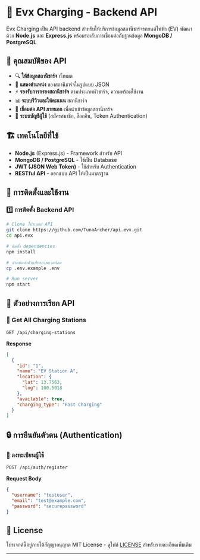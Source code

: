 # 🚗 Evx Charging - Backend API

Evx Charging เป็น API backend สำหรับให้บริการข้อมูลสถานีชาร์จรถยนต์ไฟฟ้า (EV) พัฒนาด้วย **Node.js** และ **Express.js** พร้อมรองรับการเชื่อมต่อกับฐานข้อมูล **MongoDB / PostgreSQL**

## 📌 คุณสมบัติของ API
- 🔍 **ให้ข้อมูลสถานีชาร์จ** ทั้งหมด
- 📍 **แสดงตำแหน่ง** ของสถานีชาร์จในรูปแบบ JSON
- ⚡ **รองรับการกรองสถานีชาร์จ** ตามประเภทหัวชาร์จ, ความพร้อมใช้งาน
- 📊 **ระบบรีวิวและให้คะแนน** สถานีชาร์จ
- 🔗 **เชื่อมต่อ API ภายนอก** เพื่อนำเข้าข้อมูลสถานีชาร์จ
- 👤 **ระบบบัญชีผู้ใช้** (สมัครสมาชิก, ล็อกอิน, Token Authentication)

## 🏗 เทคโนโลยีที่ใช้
- **Node.js** (Express.js) - Framework สำหรับ API
- **MongoDB / PostgreSQL** - ใช้เป็น Database
- **JWT (JSON Web Token)** - ใช้สำหรับ Authentication
- **RESTful API** - ออกแบบ API ให้เป็นมาตรฐาน

## 🔧 การติดตั้งและใช้งาน
### 1️⃣ การติดตั้ง Backend API
```sh
# Clone โปรเจกต์ API
git clone https://github.com/TunaArcher/api.evx.git
cd api.evx

# ติดตั้ง dependencies
npm install

# กำหนดค่าตัวแปรสภาพแวดล้อม
cp .env.example .env

# Run server
npm start
```

## 📌 ตัวอย่างการเรียก API
### 🔹 Get All Charging Stations
```http
GET /api/charging-stations
```
**Response**
```json
[
  {
    "id": "1",
    "name": "EV Station A",
    "location": {
      "lat": 13.7563,
      "lng": 100.5018
    },
    "available": true,
    "charging_type": "Fast Charging"
  }
]
```

## 🔒 การยืนยันตัวตน (Authentication)
### 🔹 ลงทะเบียนผู้ใช้
```http
POST /api/auth/register
```
**Request Body**
```json
{
  "username": "testuser",
  "email": "test@example.com",
  "password": "securepassword"
}
```

## 📜 License
โปรเจกต์นี้อยู่ภายใต้สัญญาอนุญาต MIT License - ดูไฟล์ [LICENSE](LICENSE) สำหรับรายละเอียดเพิ่มเติม

---
